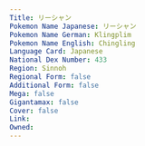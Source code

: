```yaml
---
﻿Title: リーシャン
Pokemon Name Japanese: リーシャン
Pokemon Name German: Klingplim
Pokemon Name English: Chingling
Language Card: Japanese
National Dex Number: 433
Region: Sinnoh
Regional Form: false
Additional Form: false
Mega: false
Gigantamax: false
Cover: false
Link: 
Owned: 
---
```

